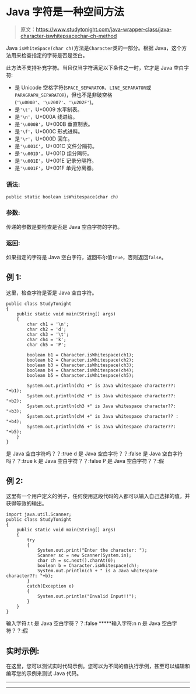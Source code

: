# Java 字符是一种空间方法

> 原文：<https://www.studytonight.com/java-wrapper-class/java-character-iswhitepsacechar-ch-method>

Java `isWhiteSpace(char ch)`方法是`Character`类的一部分。根据 Java，这个方法用来检查指定的字符是否是空白。

此方法不支持补充字符。当且仅当字符满足以下条件之一时，它才是 Java 空白字符:

*   是 Unicode 空格字符(`SPACE_SEPARATOR`、`LINE_SEPARATOR`或`PARAGRAPH_SEPARATOR`)，但也不是非破空格(`'\u00A0'`、`'\u2007'`、`'\u202F'`)。
*   是`'\t'`，U+0009 水平制表。
*   是`'\n'`，U+000A 线进给。
*   是`'\u000B'`，U+000B 垂直制表。
*   是`'\f'`，U+000C 形式进料。
*   是`'\r'`，U+000D 回车。
*   是`'\u001C'`，U+001C 文件分隔符。
*   是`'\u001D'`，U+001D 组分隔符。
*   是`'\u001E'`，U+001E 记录分隔符。
*   是`'\u001F'`，U+001F 单元分离器。

### 语法:

```
public static boolean isWhitespace(char ch)
```

### 参数:

传递的参数是要检查是否是 Java 空白字符的字符。

### 返回:

如果指定的字符是 Java 空白字符，返回布尔值`true`，否则返回`false`。

## 例 1:

这里，检查字符是否是 Java 空白字符。

```
public class StudyTonight
{  
	public static void main(String[] args)
	{  
		char ch1 = '\n';  
		char ch2 = 'd';  
		char ch3 = '\t';  
		char ch4 = 'k';   
		char ch5 = 'P';  

		boolean b1 = Character.isWhitespace(ch1);  
		boolean b2 = Character.isWhitespace(ch2);  
		boolean b3 = Character.isWhitespace(ch3);  
		boolean b4 = Character.isWhitespace(ch4);  
		boolean b5 = Character.isWhitespace(ch5);  

		System.out.println(ch1 +" is Java whitespace character??:  "+b1);  
		System.out.println(ch2 +" is Java whitespace character??:  "+b2);  
		System.out.println(ch3 +" is Java whitespace character??:  "+b3);  
		System.out.println(ch4 +" is Java whitespace character?? : "+b4);  
		System.out.println(ch5 +" is Java whitespace character??:  "+b5);  
	}  
} 
```

是 Java 空白字符吗？？:true
d 是 Java 空白字符？？:false
是 Java 空白字符吗？？:true
k 是 Java 空白字符？？:false
P 是 Java 空白字符？？:假

## 例 2:

这里有一个用户定义的例子，任何使用这段代码的人都可以输入自己选择的值，并获得等效的输出。

```
import java.util.Scanner; 
public class StudyTonight
{  
	public static void main(String[] args)
	{  
		try
		{
			System.out.print("Enter the character: ");  
			Scanner sc = new Scanner(System.in);         
			char ch = sc.next().charAt(0);  
			boolean b = Character.isWhitespace(ch);
			System.out.println(ch + " is a Java whitespace character??: "+b);
		}
		catch(Exception e)
		{
			System.out.println("Invalid Input!!");
		}
	}  
}
```

输入字符:t
t 是 Java 空白字符？？:false
*****输入字符:n
n 是 Java 空白字符？？:假

## 实时示例:

在这里，您可以测试实时代码示例。您可以为不同的值执行示例，甚至可以编辑和编写您的示例来测试 Java 代码。

* * *

* * *